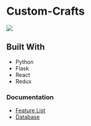 # Custom-Crafts

![](/documentation/Images/paws-and-claws-screenshot.jpeg)

## Built With

- Python
- Flask
- React
- Redux

### Documentation

- [Feature List](/documentation/featureList.md)
- [Database](/documentation/database.md)
